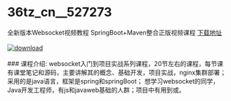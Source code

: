 # 36tz_cn__527273
全新版本Websocket视频教程 SpringBoot+Maven整合正版视频课程
[下载地址](http://www.36tz.cn/article/527273 "下载地址")
<br/></br>[![download](http://36tz.cn/muke_img/2019_09_356-47-300x180.jpg "下载地址")](http://www.36tz.cn/article/527273 "下载地址")
<br/></br>### 课程介绍:
websocket入门到项目实战系列课程，20节左右的课程，每节课有课堂笔记和源码，主要讲解其的概念、基础开发，项目实战，nginx集群部署；采用的是java语言，框架是spring和springBoot；
想学习websocket的同学，Java开发工程师，有js和javaweb基础的人群；项目中有用到或。


 
